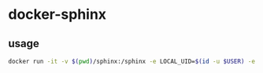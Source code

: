 # docker-sphinx
## usage

<!-- ```
docker compose up -d

docker run -it -v $(pwd)/temp:/temp -e LOCAL_UID=$(id -u $USER) -e LOCAL_GID=$(id -g $USER) 20221221-sphinx bash
``` -->

```bash
docker run -it -v $(pwd)/sphinx:/sphinx -e LOCAL_UID=$(id -u $USER) -e LOCAL_GID=$(id -g $USER) 20221221-sphinx sphinx-quickstart
```